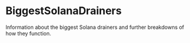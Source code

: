 # BiggestSolanaDrainers
Information about the biggest Solana drainers and further breakdowns of how they function.
